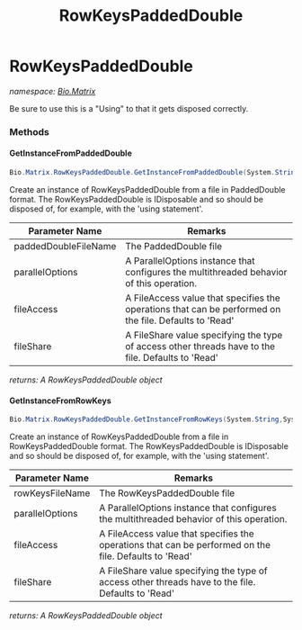 ﻿---
title: RowKeysPaddedDouble
---

# RowKeysPaddedDouble
_namespace: [Bio.Matrix](N-Bio.Matrix.html)_

Be sure to use this is a "Using" to that it gets disposed correctly.

### Methods

#### GetInstanceFromPaddedDouble
```csharp
Bio.Matrix.RowKeysPaddedDouble.GetInstanceFromPaddedDouble(System.String,System.Threading.Tasks.ParallelOptions,System.IO.FileAccess,System.IO.FileShare)
```
Create an instance of RowKeysPaddedDouble from a file in PaddedDouble format.
 The RowKeysPaddedDouble is IDisposable and so should be disposed of, for example, with the 'using statement'.

|Parameter Name|Remarks|
|--------------|-------|
|paddedDoubleFileName|The PaddedDouble file|
|parallelOptions|A ParallelOptions instance that configures the multithreaded behavior of this operation.|
|fileAccess|A FileAccess value that specifies the operations that can be performed on the file. Defaults to 'Read'|
|fileShare|A FileShare value specifying the type of access other threads have to the file. Defaults to 'Read'|

_returns: A RowKeysPaddedDouble object_

#### GetInstanceFromRowKeys
```csharp
Bio.Matrix.RowKeysPaddedDouble.GetInstanceFromRowKeys(System.String,System.Threading.Tasks.ParallelOptions,System.IO.FileAccess,System.IO.FileShare)
```
Create an instance of RowKeysPaddedDouble from a file in RowKeysPaddedDouble format.
 The RowKeysPaddedDouble is IDisposable and so should be disposed of, for example, with the 'using statement'.

|Parameter Name|Remarks|
|--------------|-------|
|rowKeysFileName|The RowKeysPaddedDouble file|
|parallelOptions|A ParallelOptions instance that configures the multithreaded behavior of this operation.|
|fileAccess|A FileAccess value that specifies the operations that can be performed on the file. Defaults to 'Read'|
|fileShare|A FileShare value specifying the type of access other threads have to the file. Defaults to 'Read'|

_returns: A RowKeysPaddedDouble object_




